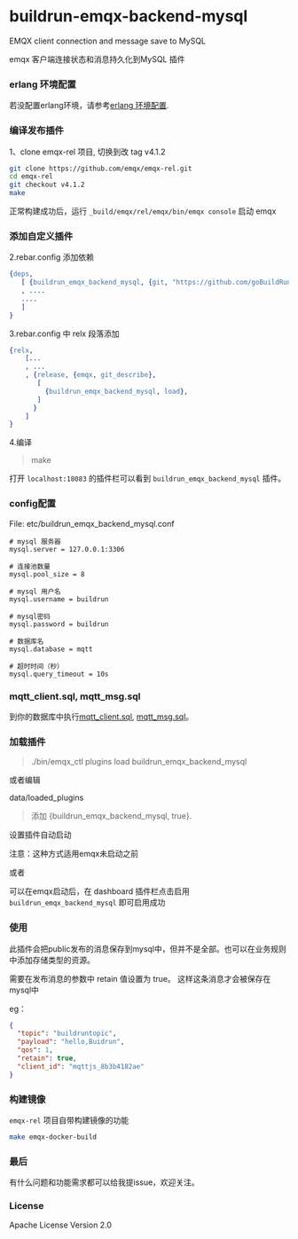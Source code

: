 # buildrun-emqx-backend-mysql
EMQX  client connection and message save to MySQL

emqx 客户端连接状态和消息持久化到MySQL 插件

### erlang 环境配置

若没配置erlang环境，请参考[erlang 环境配置](./erlang环境配置.md).

### 编译发布插件

1、clone emqx-rel 项目, 切换到改 tag  v4.1.2

``` bash
git clone https://github.com/emqx/emqx-rel.git
cd emqx-rel
git checkout v4.1.2
make
```

正常构建成功后，运行 `_build/emqx/rel/emqx/bin/emqx console` 启动 emqx

### 添加自定义插件

2.rebar.config 添加依赖

```erl
{deps,
   [ {buildrun_emqx_backend_mysql, {git, "https://github.com/goBuildRun/buildrun-emqx-backend-mysql.git", {branch, "master"}}}
   , ....
   ....
   ]
}

```

3.rebar.config 中 relx 段落添加

```erl
{relx,
    [...
    , ...
    , {release, {emqx, git_describe},
       [
         {buildrun_emqx_backend_mysql, load},
       ]
      }
    ]
}
```
4.编译

> make

打开 `localhost:18083` 的插件栏可以看到 `buildrun_emqx_backend_mysql` 插件。

### config配置

File: etc/buildrun_emqx_backend_mysql.conf

```
# mysql 服务器
mysql.server = 127.0.0.1:3306

# 连接池数量
mysql.pool_size = 8

# mysql 用户名
mysql.username = buildrun

# mysql密码
mysql.password = buildrun

# 数据库名
mysql.database = mqtt

# 超时时间（秒）
mysql.query_timeout = 10s

```

### mqtt_client.sql, mqtt_msg.sql

到你的数据库中执行[mqtt_client.sql](./sql/mqtt_client.sql), [mqtt_msg.sql](./sql/mqtt_msg.sql)。

### 加载插件

> ./bin/emqx_ctl plugins load buildrun_emqx_backend_mysql

或者编辑

data/loaded_plugins

> 添加 {buildrun_emqx_backend_mysql, true}.

设置插件自动启动

注意：这种方式适用emqx未启动之前

或者

可以在emqx启动后，在 dashboard 插件栏点击启用 `buildrun_emqx_backend_mysql` 即可启用成功

### 使用

此插件会把public发布的消息保存到mysql中，但并不是全部。也可以在业务规则中添加存储类型的资源。

需要在发布消息的参数中 retain 值设置为 true。 这样这条消息才会被保存在mysql中

eg：

```json
{
  "topic": "buildruntopic",
  "payload": "hello,Buidrun",
  "qos": 1,
  "retain": true,
  "client_id": "mqttjs_8b3b4182ae"
}
```

### 构建镜像

`emqx-rel` 项目自带构建镜像的功能

``` bash
make emqx-docker-build
```

### 最后

有什么问题和功能需求都可以给我提issue，欢迎关注。

### License

Apache License Version 2.0
